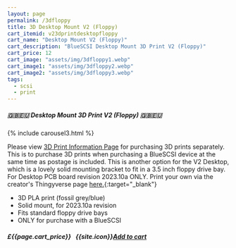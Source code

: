 ```yaml
---
layout: page
permalink: /3dfloppy
title: 3D Desktop Mount V2 (Floppy)
cart_itemid: v23dprintdesktopfloppy
cart_name: "Desktop Mount V2 (Floppy)"
cart_description: "BlueSCSI Desktop Mount 3D Print V2 (Floppy)"
cart_price: 12
cart_image: "assets/img/3dfloppy1.webp"
cart_image1: "assets/img/3dfloppy2.webp"
cart_image2: "assets/img/3dfloppy3.webp"
tags: 
  - scsi
  - print
---
```


##### 🇬🇧🇪🇺 Desktop Mount 3D Print V2 (Floppy) 🇬🇧🇪🇺

{% include carousel3.html %}

Please view [3D Print Information Page](/print) for purchasing 3D prints separately. This is to purchase 3D prints when purchasing a BlueSCSI device at the same time as postage is included. This is another option for the V2 Desktop, which is a lovely solid mounting bracket to fit in a 3.5 inch floppy drive bay. For Desktop PCB board revision 2023.10a ONLY. Print your own via the creator's Thingyverse page [here.](https://www.thingiverse.com/ellsworthbeast/designs){:target="_blank"}

* 3D PLA print (fossil grey/blue)
* Solid mount, for 2023.10a revision
* Fits standard floppy drive bays
* ONLY for purchase with a BlueSCSI

##### £{{page.cart_price}} &nbsp; {{site.icon}}[Add to cart](/cart#{{page.cart_itemid}})